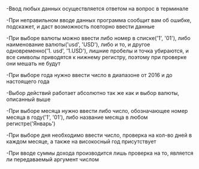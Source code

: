 -Ввод любых данных осуществляется ответом на вопрос в терминале

-При неправильном вводе данных программа сообщит вам об ошибке, подскажет, и даст возможность повторно ввести данные

-При выборе валюты можно ввести либо номер в списке('1', '01'), либо наименование валюты('usd', 'USD'), либо и то, и другое одновременно('1. usd', '1.USD'), лишние пробелы и точка убираются, и все символы приводятся к нижнему регистру, поэтому при проверке они мешать не будут

-При выборе года нужно ввести число в диапазоне от 2016 и до настоящего года

-Выбор действий работает абсолютно так же как и выбор валюты, описанный выше

-При выборе месяца нужно ввести либо число, обозначающее номер месяца в году('1', '01'), либо название месяца в любом регистре('Январь')

-При выборе дня необходимо ввести число, проверка на кол-во дней в каждом месяце, а также на високосный год присутствует

-При вводе суммы дохода производится лишь проверка на то, является ли передаваемый аргумент числом
